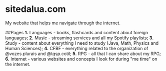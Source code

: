 # sitedalua.com
My website that helps me navigate through the internet.

##Pages
**1.** Languages - books, flashcards and content about foreign languages;
**2.** Music - streaming services and all my Spotify playlists;
**3.** Study - content about everything I need to study (Java, Math, Physics and Human Sciences);
**4.** CFBF - everything related to the organization of @vozes.plurais and @tqsp.cotil;
**5.** RPG - all that I can share about my RPG;
**6.** Internet - various websites and concepts I look for during "me time" on the internet.
